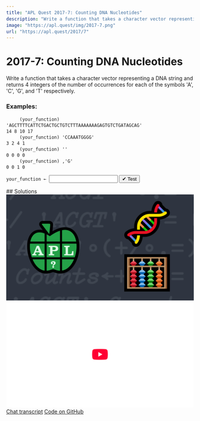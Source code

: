 ```yaml
---
title: "APL Quest 2017-7: Counting DNA Nucleotides"
description: "Write a function that takes a character vector representing a DNA string and returns 4 integers of the number of occurrences for each of the symbols 'A', 'C', 'G', and 'T' respectively."
image: "https://apl.quest/img/2017-7.png"
url: "https://apl.quest/2017/7"
---
```


# <span class=s>2017-</span>7: Counting DNA Nucleotides
Write a function that takes a character vector representing a DNA string and returns 4 integers of the number of occurrences for each of the symbols 'A', 'C', 'G', and 'T' respectively.

### Examples:

```APL
     (your_function) 'AGCTTTTCATTCTGACTGCTGTCTTTAAAAAAAGAGTGTCTGATAGCAG' 
14 8 10 17
     (your_function) 'CCAAATGGGG'
3 2 4 1
     (your_function) ''
0 0 0 0
     (your_function) ,'G'
0 0 1 0
```
<div class="pdiv">
  <code onclick="p_Input.focus()">your_function ← </code><input id="p_Input" autocomplete="off" spellcheck="false" oninput="this.parentElement.querySelector`button`.disabled=false;localStorage.setItem(window.location.pathname,this.value)" onkeypress="subm(event)">
  <button onclick="alert$.next`Testing…`;submitSolution`p`" class="md-button md-button--primary">&#x2714; Test</button>
</div>
<blockquote id="p_Output"></blockquote>
## Solutions
<div onclick="play(this)" title="Video on YouTube" class="yt">
<img alt="Video Thumbnail" src="../../img/2017-7.png">
<img alt="YouTube" src="../../img/yt-big.png">
</div>
<a href="https://chat.stackexchange.com/transcript/message/62628046#62628046" target="_blank" class="md-button md-button--primary">Chat transcript</a>
<a href="https://github.com/dyalog/apl.quest/tree/main/2017/7.apl" target="_blank" class="md-button md-button--primary right">Code on GitHub</a>

<script>
    testCases={"a":["'CCAAATGGGG'","'AGCTTTTCATTCTGACTGCTGTCTTTAAAAAAAGAGTGTCTGATAGCAG'",",'T'","'GACT'"],"b":["''","'CCCCCCCCCCCCCCCC'"],"f":"{+/'ACGT'∘.=⍵}"}
    p_Input.value=localStorage.getItem(window.location.pathname)
    play=e=>e.outerHTML=`<iframe src="https://www.youtube.com/embed/0TJkzDIWAno?list=PLYKQVqyrAEj9wDIUyLDGtDAFTKY38BUMN&autoplay=1" title="<span class=s>2017-</span>7: Counting DNA Nucleotides (APL Quest 2017-7)" frameborder="0" allow="accelerometer; autoplay; clipboard-write; encrypted-media; gyroscope; picture-in-picture; web-share" referrerpolicy="strict-origin-when-cross-origin" allowfullscreen></iframe>`
</script>
